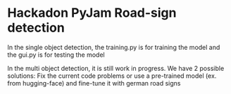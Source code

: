 # Hackadon PyJam Road-sign detection
In the single object detection, the training.py is for training the model and the gui.py is for testing the model
                                
In the multi object detection, it is still work in progress.
We have 2 possible solutions: Fix the current code problems or use a pre-trained model (ex. from hugging-face) and fine-tune it with german road signs
